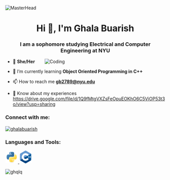 ![MasterHead](https://cdn.pixabay.com/photo/2016/08/05/09/32/banner-1571872_960_720.jpg)
<h1 align="center">Hi 👋, I'm Ghala Buarish</h1>
<h3 align="center">I am a sophomore studying Electrical and Computer Engineering at NYU</h3>
<img align="right" alt="Coding" width="380" src="https://miro.medium.com/v2/resize:fit:700/1*krJsZsRUsIz3kCEW8VaC0A.gif">

- 🌱 **She/Her**

- 🧩 I’m currently learning **Object Oriented Programming in C++**

- 📫 How to reach me **gb2789@nyu.edu**

- 📄 Know about my experiences https://drive.google.com/file/d/1Q9fMtgVXZsFeOpuEOKhO6C5ViOP53t3o/view?usp=sharing

<h3 align="left">Connect with me:</h3>
<p align="left">
<a href="https://linkedin.com/in/ghalabuarish" target="blank"><img align="center" src="https://raw.githubusercontent.com/rahuldkjain/github-profile-readme-generator/master/src/images/icons/Social/linked-in-alt.svg" alt="ghalabuarish" height="30" width="40" /></a>
</p>

<h3 align="left">Languages and Tools:</h3>
<p align="left"> <a href="https://www.python.org" target="_blank" rel="noreferrer"> <img src="https://raw.githubusercontent.com/devicons/devicon/master/icons/python/python-original.svg" alt="python" width="40" height="40"/> </a> <a href="https://www.w3schools.com/cpp/" target="_blank" rel="noreferrer"> <img src="https://raw.githubusercontent.com/devicons/devicon/master/icons/cplusplus/cplusplus-original.svg" alt="cplusplus" width="40" height="40"/> </a> </p>

<p><img align="center" src="https://github-readme-stats.vercel.app/api/top-langs?username=ghqlq&show_icons=true&locale=en&layout=compact" alt="ghqlq" /></p>
